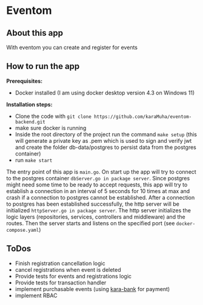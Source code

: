 # Eventom
## About this app
With eventom you can create and register for events
## How to run the app
**Prerequisites:**
- Docker installed (I am using docker desktop version 4.3 on Windows 11)

**Installation steps:**
- Clone the code with `git clone https://github.com/karaMuha/eventom-backend.git`
- make sure docker is running
- Inside the root directory of the project run the command `make setup` (this will generate a private key as .pem which is used to sign and verify jwt and create the folder db-data/postgres to persist data from the postgres container)
- run `make start`

The entry point of this app is `main.go`. On start up the app will try to connect to the postgres container `dbServer.go in package server`. Since postgres might need some time to be ready to accept requests, this app will try to establish a connection in an interval of 5 seconds for 10 times at max and crash if a connection to postgres cannot be established. After a connection to postgres has been established successfully, the http server will be initialized `httpServer.go in package server`. The http server initializes the logic layers (repositories, services, controllers and middleware) and the routes. Then the server starts and listens on the specified port (see `docker-compose.yaml`)

## ToDos
- Finish registration cancellation logic
- cancel registrations when event is deleted
- Provide tests for events and registrations logic
- Provide tests for transaction handler
- implement purchasable events (using [kara-bank](https://github.com/karaMuha/kara-bank) for payment)
- implement RBAC